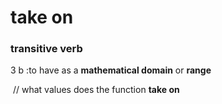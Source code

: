 # take on

### transitive verb

3 b :to have as a **mathematical domain** or **range**

​	   // what values does the function **take on**